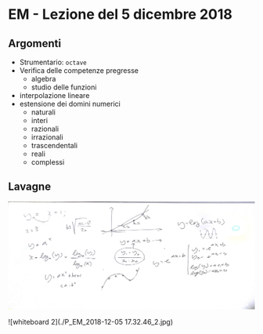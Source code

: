 # EM - Lezione del 5 dicembre 2018

## Argomenti

* Strumentario: `octave`
* Verifica delle competenze pregresse
  * algebra
  * studio delle funzioni
* interpolazione lineare
* estensione dei domini numerici
  * naturali
  * interi
  * razionali
  * irrazionali
  * trascendentali
  * reali
  * complessi

## Lavagne

![whiteboard 1](./P_EM_2018-12-05_17.32.46_1.jpg)

![whiteboard 2](./P_EM_2018-12-05 17.32.46_2.jpg)
